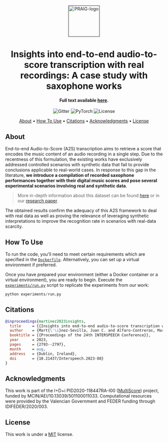 <p align="center">
  <a href=""><img src="https://i.imgur.com/Iu7CvC1.png" alt="PRAIG-logo" width="100"></a>
</p>

<h1 align="center">Insights into end-to-end audio-to-score transcription with real recordings: A case study with saxophone works</h1>

<h4 align="center">Full text available <a href="https://www.isca-speech.org/archive/interspeech_2023/martinezsevilla23_interspeech.html" target="_blank">here</a>.</h4>

<p align="center">
  <img src="https://img.shields.io/badge/python-3.9.0-orange" alt="Gitter">
  <img src="https://img.shields.io/badge/PyTorch-%23EE4C2C.svg?style=flat&logo=PyTorch&logoColor=white" alt="PyTorch">
  <img src="https://img.shields.io/static/v1?label=License&message=MIT&color=blue" alt="License">
</p>


<p align="center">
  <a href="#about">About</a> •
  <a href="#how-to-use">How To Use</a> •
  <a href="#citations">Citations</a> •
  <a href="#acknowledgments">Acknowledgments</a> •
  <a href="#license">License</a>
</p>


## About

End-to-end Audio-to-Score (A2S) transcription aims to retrieve a score that encodes the music content of an audio recording in a single step. Due to the recentness of this formulation, the existing works have exclusively addressed controlled scenarios with synthetic data that fail to provide conclusions applicable to real-world cases. In response to this gap in the literature, **we introduce a compilation of recorded saxophone performances together with their digital music scores and pose several experimental scenarios involving real and synthetic data**.


> More in-depth information about this dataset can be found [here](https://grfia.dlsi.ua.es/audio-to-score/) or in our [research paper](https://grfia.dlsi.ua.es/audio-to-score/).


The obtained results confirm the adequacy of this A2S framework to deal with real data as well as proving the relevance of leveraging synthetic interpretations to improve the recognition rate in scenarios with real-data scarcity.

## How To Use

To run the code, you'll need to meet certain requirements which are specified in the [`Dockerfile`](Dockerfile). Alternatively, you can set up a virtual environment if preferred.

Once you have prepared your environment (either a Docker container or a virtual environment), you are ready to begin. Execute the [`experiments/run.py`](experiments/run.py) script to replicate the experiments from our work:

```python
python experiments/run.py
```

## Citations

```bibtex
@inproceedings{martinez2023insights,
  title     = {{Insights into end-to-end audio-to-score transcription with real recordings: A case study with saxophone works}},
  author    = {Mart{\'\i}nez-Sevilla, Juan C. and Alfaro-Contreras, Mar{\'\i}a and Valero-Mas, Jose J. and Calvo-Zaragoza, Jorge},
  booktitle = {{Proceedings of the 24th INTERSPEECH Conference}},
  year      = 2023,
  pages     = {2793--2797},
  month     = aug,
  address   = {Dublin, Ireland},
  doi       = {10.21437/Interspeech.2023-88}
}
```

## Acknowledgments

This work is part of the I+D+i PID2020-118447RA-I00 ([MultiScore](https://sites.google.com/view/multiscore-project)) project, funded by MCIN/AEI/10.13039/501100011033. Computational resources were provided by the Valencian Government and FEDER funding through IDIFEDER/2020/003.

## License
This work is under a [MIT](LICENSE) license.
